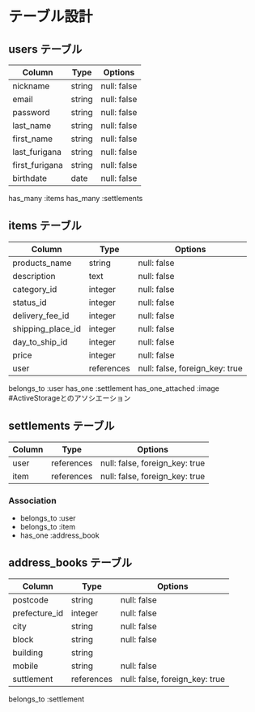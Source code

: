 # テーブル設計

## users テーブル

| Column         | Type    | Options     |
| -------------- | ------- | ----------- |
| nickname       | string  | null: false |
| email          | string  | null: false |
| password       | string  | null: false |
| last_name      | string  | null: false |
| first_name     | string  | null: false |
| last_furigana  | string  | null: false |
| first_furigana | string  | null: false |
| birthdate      | date    | null: false |

has_many :items
has_many :settlements


## items テーブル

| Column            | Type       | Options                        |
| -------------     | ---------- | ------------------------------ |
| products_name     | string     | null: false                    |
| description       | text       | null: false                    |
| category_id       | integer    | null: false                    |
| status_id         | integer    | null: false                    |
| delivery_fee_id   | integer    | null: false                    |
| shipping_place_id | integer    | null: false                    |
| day_to_ship_id    | integer    | null: false                    |
| price             | integer    | null: false                    |
| user              | references | null: false, foreign_key: true |#外部キー

belongs_to :user
has_one :settlement
has_one_attached :image           #ActiveStorageとのアソシエーション

## settlements テーブル

| Column | Type       | Options                        |
| ------ | ---------- | ------------------------------ |
| user   | references | null: false, foreign_key: true |
| item   | references | null: false, foreign_key: true |

### Association

- belongs_to :user
- belongs_to :item
- has_one :address_book

## address_books テーブル

| Column        | Type       | Options                        |
| ------------- | ---------- | ------------------------------ |
| postcode      | string     | null: false                    |
| prefecture_id | integer    | null: false                    |
| city          | string     | null: false                    |
| block         | string     | null: false                    |
| building      | string     |                                | #任意
| mobile        | string     | null: false                    |
| suttlement    | references | null: false, foreign_key: true | #外部キー

belongs_to :settlement
